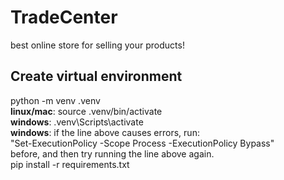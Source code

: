 # TradeCenter
best online store for selling your products!

## Create virtual environment
python -m venv .venv <br/>
**linux/mac**: source .venv/bin/activate <br/>
**windows**: .venv\Scripts\activate <br/>
**windows**: if the line above causes errors, run: <br/>
"Set-ExecutionPolicy -Scope Process -ExecutionPolicy Bypass"<br/> 
before, and then try running the line above again.<br/>
pip install -r requirements.txt
